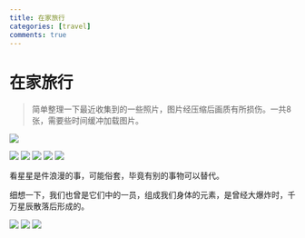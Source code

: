 ```yaml
---
title: 在家旅行
categories: [travel]
comments: true
---
```


# 在家旅行

> 简单整理一下最近收集到的一些照片，图片经压缩后画质有所损伤。一共8张，需要些时间缓冲加载图片。

<!-- 看星星是件浪漫的事，可能俗套，毕竟有别的事物可以替代。

细想一下，我们也曾是它们中的一员，组成我们身体的元素，是曾经大爆炸时，千万星辰散落后形成的。 -->

![](D:/Git/QLX/assets/2022-07-18/01.jpg)

<img src="{{ '/assets/2022-07-18/01.jpg' | relative_url }}">

<img src="{{ '/assets/2022-07-18/02.jpg' | relative_url }}">

<img src="{{ '/assets/2022-07-18/03.jpg' | relative_url }}">

<img src="{{ '/assets/2022-07-18/04.jpg' | relative_url }}">

<img src="{{ '/assets/2022-07-18/05.jpg' | relative_url }}">

看星星是件浪漫的事，可能俗套，毕竟有别的事物可以替代。

细想一下，我们也曾是它们中的一员，组成我们身体的元素，是曾经大爆炸时，千万星辰散落后形成的。

<img src="{{ '/assets/2022-07-18/06.jpg' | relative_url }}">

<img src="{{ '/assets/2022-07-18/07.jpg' | relative_url }}">

<img src="{{ '/assets/2022-07-18/08.jpg' | relative_url }}">
